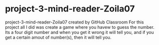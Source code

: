 # project-3-mind-reader-Zoila07
project-3-mind-reader-Zoila07 created by GitHub Classroom
For this project all I did was create a game where you havew to guess the number.
Its a four digit number and when you get it wrong it will tell you, and if you get 
a certain amout of number(s), then it will tell you. 
